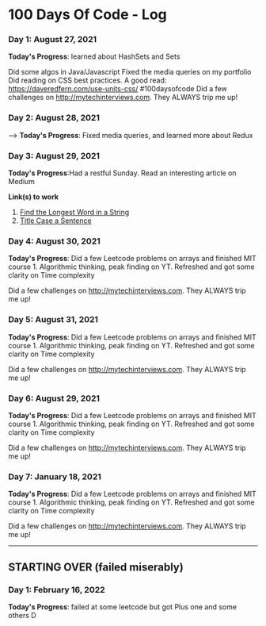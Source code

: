 # 100 Days Of Code - Log

### Day 1: August  27, 2021 

**Today's Progress**: 
learned about HashSets and Sets 

Did some algos in Java/Javascript 
Fixed the media queries on my portfolio 
Did reading on CSS best practices. A good read:
https://daveredfern.com/use-units-css/
#100daysofcode
Did a few challenges on http://mytechinterviews.com. They ALWAYS trip me up!



### Day 2:  August  28, 2021 
 -->
**Today's Progress**: 
Fixed media queries, and learned more about Redux


### Day 3:  August  29, 2021 

**Today's Progress**:Had a restful Sunday. Read an interesting article on Medium   


**Link(s) to work**
1. [Find the Longest Word in a String](https://www.freecodecamp.com/challenges/find-the-longest-word-in-a-string)
2. [Title Case a Sentence](https://www.freecodecamp.com/challenges/title-case-a-sentence)



### Day 4: August  30, 2021 
<!-- ##### (delete me or comment me out) -->

**Today's Progress**: Did a few Leetcode problems on arrays and finished MIT course  1. Algorithmic thinking, peak finding on YT. 
Refreshed and got some clarity on Time complexity
 
Did a few challenges on http://mytechinterviews.com. They ALWAYS trip me up!




### Day 5: August  31, 2021 
<!-- ##### (delete me or comment me out) -->

**Today's Progress**: Did a few Leetcode problems on arrays and finished MIT course  1. Algorithmic thinking, peak finding on YT. 
Refreshed and got some clarity on Time complexity
 
Did a few challenges on http://mytechinterviews.com. They ALWAYS trip me up!



### Day 6: August  29, 2021 
<!-- ##### (delete me or comment me out) -->

**Today's Progress**: Did a few Leetcode problems on arrays and finished MIT course  1. Algorithmic thinking, peak finding on YT. 
Refreshed and got some clarity on Time complexity
 
Did a few challenges on http://mytechinterviews.com. They ALWAYS trip me up!



### Day 7: January  18, 2021 
<!-- ##### (delete me or comment me out) -->

**Today's Progress**: Did a few Leetcode problems on arrays and finished MIT course  1. Algorithmic thinking, peak finding on YT. 
Refreshed and got some clarity on Time complexity
 
Did a few challenges on http://mytechinterviews.com. They ALWAYS trip me up!

_________________________________________________________________________________________________________________________________________________________
## STARTING OVER (failed miserably)
### Day 1: February 16, 2022

**Today's Progress**: 
failed at some leetcode but got Plus one and some others 
D
